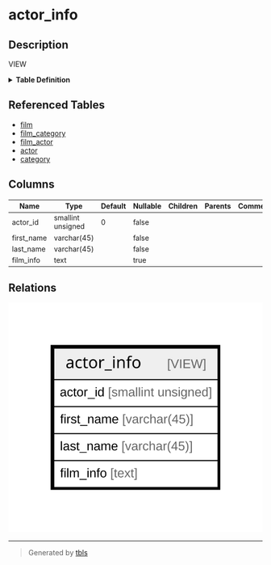 # actor_info

## Description

VIEW

<details>
<summary><strong>Table Definition</strong></summary>

```sql
CREATE VIEW actor_info AS (select `a`.`actor_id` AS `actor_id`,`a`.`first_name` AS `first_name`,`a`.`last_name` AS `last_name`,group_concat(distinct concat(`c`.`name`,': ',(select group_concat(`f`.`title` order by `f`.`title` ASC separator ', ') from ((`sakila_db`.`film` `f` join `sakila_db`.`film_category` `fc` on((`f`.`film_id` = `fc`.`film_id`))) join `sakila_db`.`film_actor` `fa` on((`f`.`film_id` = `fa`.`film_id`))) where ((`fc`.`category_id` = `c`.`category_id`) and (`fa`.`actor_id` = `a`.`actor_id`)))) order by `c`.`name` ASC separator '; ') AS `film_info` from (((`sakila_db`.`actor` `a` left join `sakila_db`.`film_actor` `fa` on((`a`.`actor_id` = `fa`.`actor_id`))) left join `sakila_db`.`film_category` `fc` on((`fa`.`film_id` = `fc`.`film_id`))) left join `sakila_db`.`category` `c` on((`fc`.`category_id` = `c`.`category_id`))) group by `a`.`actor_id`,`a`.`first_name`,`a`.`last_name`)
```

</details>

## Referenced Tables

- [film](film.md)
- [film_category](film_category.md)
- [film_actor](film_actor.md)
- [actor](actor.md)
- [category](category.md)

## Columns

| Name | Type | Default | Nullable | Children | Parents | Comment |
| ---- | ---- | ------- | -------- | -------- | ------- | ------- |
| actor_id | smallint unsigned | 0 | false |  |  |  |
| first_name | varchar(45) |  | false |  |  |  |
| last_name | varchar(45) |  | false |  |  |  |
| film_info | text |  | true |  |  |  |

## Relations

![er](actor_info.svg)

---

> Generated by [tbls](https://github.com/k1LoW/tbls)
